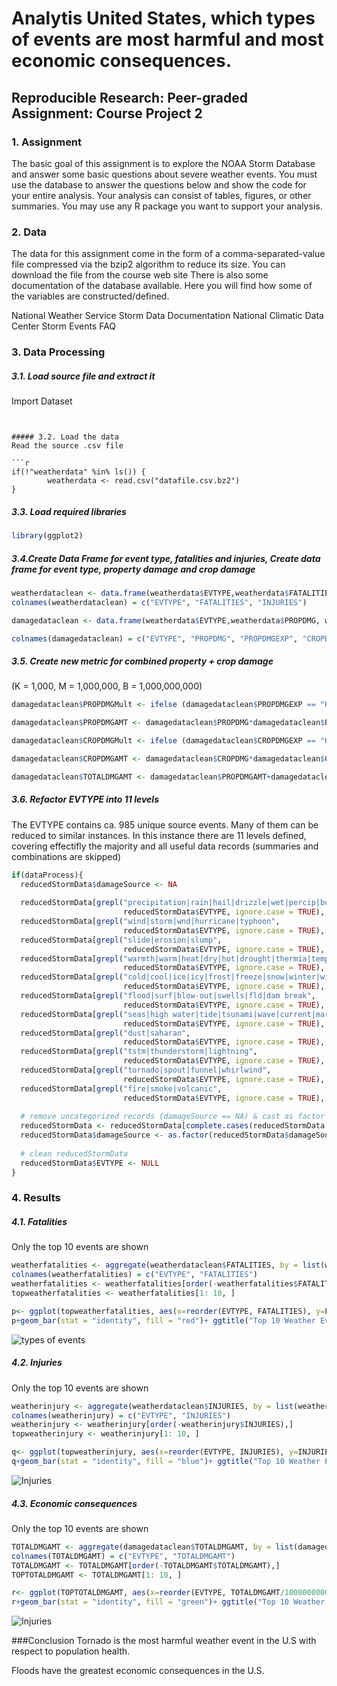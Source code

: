 # Analytis United States, which types of events are most harmful and most economic consequences.

## Reproducible Research: Peer-graded Assignment: Course Project 2

### 1. Assignment

The basic goal of this assignment is to explore the NOAA Storm Database and answer some basic questions about severe weather events. You must use the database to answer the questions below and show the code for your entire analysis. Your analysis can consist of tables, figures, or other summaries. You may use any R package you want to support your analysis.

### 2. Data

The data for this assignment come in the form of a comma-separated-value file compressed via the bzip2 algorithm to reduce its size. You can download the file from the course web site
There is also some documentation of the database available. Here you will find how some of the variables are constructed/defined.

National Weather Service Storm Data Documentation
National Climatic Data Center Storm Events FAQ


### 3. Data Processing


##### 3.1. Load source file and extract it
Import Dataset
```


##### 3.2. Load the data
Read the source .csv file

```r
if(!"weatherdata" %in% ls()) {
        weatherdata <- read.csv("datafile.csv.bz2")
}
```

##### 3.3. Load required libraries

```r
library(ggplot2)
```

##### 3.4.Create Data Frame for event type, fatalities and injuries, Create data frame for event type, property damage and crop damage

```r
weatherdataclean <- data.frame(weatherdata$EVTYPE,weatherdata$FATALITIES, weatherdata$INJURIES)
colnames(weatherdataclean) = c("EVTYPE", "FATALITIES", "INJURIES")

damagedataclean <- data.frame(weatherdata$EVTYPE,weatherdata$PROPDMG, weatherdata$PROPDMGEXP, weatherdata$CROPDMG, weatherdata$CROPDMGEXP)

colnames(damagedataclean) = c("EVTYPE", "PROPDMG", "PROPDMGEXP", "CROPDMG", "CROPDMGEXP")
```

##### 3.5. Create new metric for combined property + crop damage
(K = 1,000, M = 1,000,000, B = 1,000,000,000)

```r
damagedataclean$PROPDMGMult <- ifelse (damagedataclean$PROPDMGEXP == "K", 1000, ifelse (damagedataclean$PROPDMGEXP == "M", 1000000, ifelse (damagedataclean$PROPDMGEXP == "B", 1000000000, 0)))

damagedataclean$PROPDMGAMT <- damagedataclean$PROPDMG*damagedataclean$PROPDMGMult

damagedataclean$CROPDMGMult <- ifelse (damagedataclean$CROPDMGEXP == "K", 1000, ifelse (damagedataclean$CROPDMGEXP == "M", 1000000, ifelse (damagedataclean$CROPDMGEXP == "B", 1000000000, 0)))

damagedataclean$CROPDMGAMT <- damagedataclean$CROPDMG*damagedataclean$CROPDMGMult

damagedataclean$TOTALDMGAMT <- damagedataclean$PROPDMGAMT+damagedataclean$CROPDMGAMT
```

##### 3.6. Refactor EVTYPE into 11 levels
The EVTYPE contains ca. 985 unique source events. Many of them can be reduced to similar instances. 
In this instance there are 11 levels defined, covering effectifly the majority and all useful data records (summaries and combinations are skipped)

```r
if(dataProcess){
  reducedStormData$damageSource <- NA
  
  reducedStormData[grepl("precipitation|rain|hail|drizzle|wet|percip|burst|depression|fog|wall cloud", 
                         reducedStormData$EVTYPE, ignore.case = TRUE), "damageSource"] <- "Precipitation & Fog"
  reducedStormData[grepl("wind|storm|wnd|hurricane|typhoon", 
                         reducedStormData$EVTYPE, ignore.case = TRUE), "damageSource"] <- "Wind & Storm"
  reducedStormData[grepl("slide|erosion|slump", 
                         reducedStormData$EVTYPE, ignore.case = TRUE), "damageSource"] <- "Landslide & Erosion"
  reducedStormData[grepl("warmth|warm|heat|dry|hot|drought|thermia|temperature record|record temperature|record high", 
                         reducedStormData$EVTYPE, ignore.case = TRUE), "damageSource"] <- "Heat & Drought"
  reducedStormData[grepl("cold|cool|ice|icy|frost|freeze|snow|winter|wintry|wintery|blizzard|chill|freezing|avalanche|glaze|sleet", 
                         reducedStormData$EVTYPE, ignore.case = TRUE), "damageSource"] <- "Snow & Ice"
  reducedStormData[grepl("flood|surf|blow-out|swells|fld|dam break", 
                         reducedStormData$EVTYPE, ignore.case = TRUE), "damageSource"] <- "Flooding & High Surf"
  reducedStormData[grepl("seas|high water|tide|tsunami|wave|current|marine|drowning", 
                         reducedStormData$EVTYPE, ignore.case = TRUE), "damageSource"] <- "High seas"
  reducedStormData[grepl("dust|saharan", 
                         reducedStormData$EVTYPE, ignore.case = TRUE), "damageSource"] <- "Dust & Saharan winds"  
  reducedStormData[grepl("tstm|thunderstorm|lightning", 
                         reducedStormData$EVTYPE, ignore.case = TRUE), "damageSource"] <- "Thunderstorm & Lightning"
  reducedStormData[grepl("tornado|spout|funnel|whirlwind", 
                         reducedStormData$EVTYPE, ignore.case = TRUE), "damageSource"] <- "Tornado"
  reducedStormData[grepl("fire|smoke|volcanic", 
                         reducedStormData$EVTYPE, ignore.case = TRUE), "damageSource"] <- "Fire & Volcanic activity"
  
  # remove uncategorized records (damageSource == NA) & cast as factor
  reducedStormData <- reducedStormData[complete.cases(reducedStormData[, "damageSource"]), ]
  reducedStormData$damageSource <- as.factor(reducedStormData$damageSource)
  
  # clean reducedStormData
  reducedStormData$EVTYPE <- NULL
}
```

### 4. Results
##### 4.1. Fatalities
Only the top 10 events are shown

```r
weatherfatalities <- aggregate(weatherdataclean$FATALITIES, by = list(weatherdataclean$EVTYPE), FUN = sum, na.rm = TRUE)
colnames(weatherfatalities) = c("EVTYPE", "FATALITIES")
weatherfatalities <- weatherfatalities[order(-weatherfatalities$FATALITIES),]
topweatherfatalities <- weatherfatalities[1: 10, ]

p<- ggplot(topweatherfatalities, aes(x=reorder(EVTYPE, FATALITIES), y=FATALITIES))
p+geom_bar(stat = "identity", fill = "red")+ ggtitle("Top 10 Weather Events by # Fatalities")+labs(x = "Event Type", y="#Fatalities") +theme(axis.text.x = element_text(angle=45, hjust=1)) 
```
![types of events](https://user-images.githubusercontent.com/69575052/91639643-3c61b980-ea42-11ea-915e-b9fbc2216c4d.PNG) 

##### 4.2. Injuries 
 Only the top 10 events are shown

```r
weatherinjury <- aggregate(weatherdataclean$INJURIES, by = list(weatherdataclean$EVTYPE), FUN = sum, na.rm = TRUE)
colnames(weatherinjury) = c("EVTYPE", "INJURIES")
weatherinjury <- weatherinjury[order(-weatherinjury$INJURIES),]
topweatherinjury <- weatherinjury[1: 10, ]

q<- ggplot(topweatherinjury, aes(x=reorder(EVTYPE, INJURIES), y=INJURIES))
q+geom_bar(stat = "identity", fill = "blue")+ ggtitle("Top 10 Weather Events by # Injuries")+labs(x = "Event Type", y="#Injuries") +theme(axis.text.x = element_text(angle=45, hjust=1)) 
```
![Injuries](https://user-images.githubusercontent.com/69575052/91639593-f4429700-ea41-11ea-92e5-c7145e97e100.PNG)

##### 4.3. Economic consequences
Only the top 10 events are shown

```r
TOTALDMGAMT <- aggregate(damagedataclean$TOTALDMGAMT, by = list(damagedataclean$EVTYPE), FUN = sum, na.rm = TRUE)
colnames(TOTALDMGAMT) = c("EVTYPE", "TOTALDMGAMT")
TOTALDMGAMT <- TOTALDMGAMT[order(-TOTALDMGAMT$TOTALDMGAMT),]
TOPTOTALDMGAMT <- TOTALDMGAMT[1: 10, ]

r<- ggplot(TOPTOTALDMGAMT, aes(x=reorder(EVTYPE, TOTALDMGAMT/1000000000), y=TOTALDMGAMT/1000000000))
r+geom_bar(stat = "identity", fill = "green")+ ggtitle("Top 10 Weather Events by Total Damage (in $ Billions)")+labs(x = "Event Type", y="Total Damage (in $ Billions)") +theme(axis.text.x = element_text(angle=45, hjust=1)) 
```
![Injuries](https://user-images.githubusercontent.com/69575052/91639655-51d6e380-ea42-11ea-9682-9fadd51ee3bc.PNG)

###Conclusion 
Tornado is the most harmful weather event in the U.S with respect to population health.

Floods have the greatest economic consequences in the U.S.
```
